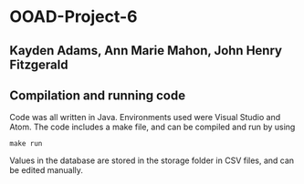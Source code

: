 # OOAD-Project-6

## Kayden Adams, Ann Marie Mahon, John Henry Fitzgerald

## Compilation and running code

Code was all written in Java.  Environments used were Visual Studio and Atom.  The code includes a make file, and can be compiled and run by using

```make run```

Values in the database are stored in the storage folder in CSV files, and can be edited manually.